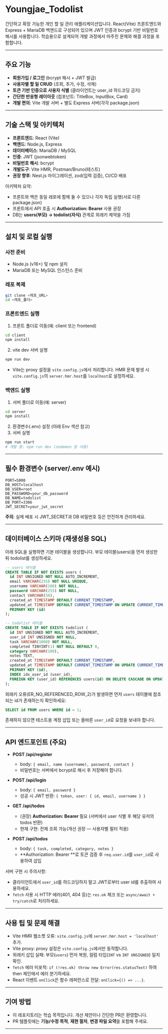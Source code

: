 # Youngjae_Todolist

간단하고 확장 가능한 개인 할 일 관리 애플리케이션입니다. React(Vite) 프론트엔드와 Express + MariaDB 백엔드로 구성되어 있으며 JWT 인증과 bcrypt 기반 비밀번호 해시를 사용합니다. 학습용으로 설계되어 개발 과정에서 마주친 문제와 해결 과정을 포함합니다.

---

## 주요 기능
- **회원가입 / 로그인** (bcrypt 해시 + JWT 발급)  
- **사용자별 할 일 CRUD** (조회, 추가, 수정, 삭제)  
- **토큰 기반 인증으로 사용자 식별** (클라이언트는 user_id 하드코딩 금지)  
- **간단한 반응형 레이아웃** (컴포넌트: TitleBox, InputBox, Card)  
- **개발 편의**: Vite 개발 서버 + 별도 Express 서버(각각 package.json)

---

## 기술 스택 및 아키텍처
- **프론트엔드**: React (Vite)  
- **백엔드**: Node.js, Express  
- **데이터베이스**: MariaDB / MySQL  
- **인증**: JWT (jsonwebtoken)  
- **비밀번호 해시**: bcrypt  
- **개발도구**: Vite HMR, Postman/Bruno(테스트)  
- **권장 향후**: Nest.js 마이그레이션, zod(입력 검증), CI/CD 배포

아키텍처 요약:  
- 프론트와 백은 동일 레포에 함께 둘 수 있으나 각자 독립 실행(서로 다른 package.json)  
- 프론트에서 API 호출 시 **Authorization: Bearer <token>** 사용 권장  
- DB는 **users(부모) → todolist(자식)** 관계로 외래키 제약을 가짐

---

## 설치 및 로컬 실행

### 사전 준비
- Node.js (v16+) 및 npm 설치  
- MariaDB 또는 MySQL 인스턴스 준비

### 레포 복제
```bash
git clone <레포_URL>
cd <레포_폴더>
```

### 프론트엔드 실행
1. 프론트 폴더로 이동(예: client 또는 frontend)
```bash
cd client
npm install
```
2. vite dev 서버 실행
```bash
npm run dev
```
- Vite는 proxy 설정을 `vite.config.js`에서 처리합니다. HMR 문제 발생 시 `vite.config.js`의 `server.hmr.host`를 `localhost`로 설정하세요.

### 백엔드 실행
1. 서버 폴더로 이동(예: server)
```bash
cd server
npm install
```
2. 환경변수(.env) 설정 (아래 Env 섹션 참고)  
3. 서버 실행
```bash
npm run start
# 개발 중: npm run dev (nodemon 등 사용)
```

---

## 필수 환경변수 (server/.env 예시)
```
PORT=5000
DB_HOST=localhost
DB_USER=root
DB_PASSWORD=your_db_password
DB_NAME=todolist
DB_PORT=3306
JWT_SECRET=your_jwt_secret
```
**주의**: 실제 배포 시 JWT_SECRET과 DB 비밀번호 등은 안전하게 관리하세요.

---

## 데이터베이스 스키마 (재생성용 SQL)
아래 SQL을 실행하면 기본 테이블을 생성합니다. 부모 테이블(users)을 먼저 생성한 뒤 todolist를 생성하세요.

```sql
-- users 테이블
CREATE TABLE IF NOT EXISTS users (
  id INT UNSIGNED NOT NULL AUTO_INCREMENT,
  email VARCHAR(255) NOT NULL UNIQUE,
  username VARCHAR(100) NOT NULL,
  password VARCHAR(255) NOT NULL,
  contact VARCHAR(50),
  created_at TIMESTAMP DEFAULT CURRENT_TIMESTAMP,
  updated_at TIMESTAMP DEFAULT CURRENT_TIMESTAMP ON UPDATE CURRENT_TIMESTAMP,
  PRIMARY KEY (id)
);

-- todolist 테이블
CREATE TABLE IF NOT EXISTS todolist (
  id INT UNSIGNED NOT NULL AUTO_INCREMENT,
  user_id INT UNSIGNED NOT NULL,
  task VARCHAR(1000) NOT NULL,
  completed TINYINT(1) NOT NULL DEFAULT 0,
  category VARCHAR(100),
  notes TEXT,
  created_at TIMESTAMP DEFAULT CURRENT_TIMESTAMP,
  updated_at TIMESTAMP DEFAULT CURRENT_TIMESTAMP ON UPDATE CURRENT_TIMESTAMP,
  PRIMARY KEY (id),
  INDEX idx_user_id (user_id),
  FOREIGN KEY (user_id) REFERENCES users(id) ON DELETE CASCADE ON UPDATE CASCADE
);
```

외래키 오류(ER_NO_REFERENCED_ROW_2)가 발생하면 먼저 `users` 테이블에 참조되는 id가 존재하는지 확인하세요:
```sql
SELECT id FROM users WHERE id = 1;
```
존재하지 않으면 테스트용 계정 삽입 또는 올바른 `user_id`로 요청을 보내야 합니다.

---

## API 엔드포인트 (주요)
- **POST /api/register**  
  - body: `{ email, name (username), password, contact }`  
  - 비밀번호는 서버에서 bcrypt로 해시 후 저장해야 합니다.

- **POST /api/login**  
  - body: `{ email, password }`  
  - 성공 시 JWT 반환: `{ token, user: { id, email, username } }`

- **GET /api/todos**  
  - (권장) **Authorization: Bearer <token>** 필요 (서버에서 user 식별 후 해당 유저의 todos 반환)  
  - 현재 구현: 전체 조회 가능(개선 권장 — 사용자별 필터 적용)

- **POST /api/todos**  
  - body: `{ task, completed, category, notes }`  
  - **Authorization: Bearer <token>**로 토큰 검증 후 `req.user.id`를 `user_id`로 사용하여 삽입

서버 구현 시 주의사항:  
- 클라이언트에서 `user_id`를 하드코딩하지 말고 JWT로부터 user id를 추출하여 사용하세요.  
- `fetch` 사용 시 HTTP 에러(401, 404 등)는 `res.ok` 체크 또는 `async/await + try/catch`로 처리하세요.

---

## 사용 팁 및 문제 해결
- Vite HMR 웹소켓 오류: `vite.config.js`에 `server.hmr.host = 'localhost'` 추가.  
- Vite proxy: proxy 설정은 `vite.config.js`에서만 동작합니다.  
- 외래키 삽입 실패: 부모(`users`) 먼저 복원, 컬럼 타입(`INT` vs `INT UNSIGNED`) 일치 확인.  
- `fetch` 에러 미포착: `if (!res.ok) throw new Error(res.statusText)` 하여 then 체인에서 에러 분기하세요.  
- React 이벤트 `onClick`은 함수 레퍼런스로 전달: `onClick={() => ...}`.

---

## 기여 방법
- 이 레포지토리는 학습 목적입니다. 개선 제안이나 간단한 PR은 환영합니다.  
- PR 템플릿에는 **기능/수정 목적**, **재현 절차**, **변경 파일 요약**을 포함해 주세요.

---
